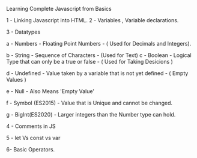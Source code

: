 Learning Complete Javascript from Basics

1 - Linking Javascript into HTML.
2 - Variables , Variable declarations.

3 - Datatypes

a - Numbers - Floating Point Numbers - ( Used for Decimals and Integers).

b - String - Sequence of Characters - (Used for Text)
c - Boolean - Logical Type that can only be a true or false - ( Used for Taking Desicions )

d - Undefined - Value taken by a variable that is not yet defined - ( Empty Values )

e - Null - Also Means 'Empty Value'

f - Symbol (ES2015) - Value that is Unique and cannot be changed.

g - BigInt(ES2020) - Larger integers than the Number type can hold.

4 - Comments in JS

5 - let Vs const vs var

6- Basic Operators.
